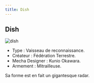 ```yaml
---
title: Dish
---
```


Dish
----


![dish](/images/stories/saga/msgundam/mechas/dish.png)


  
- Type : Vaisseau de reconnaissance.   
- Créateur : Fédération Terrestre.   
- Mecha Designer : Kunio Okawara.   
- Armement : Mitrailleuse.   
  
Sa forme est en fait un gigantesque radar.

